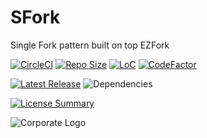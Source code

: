 # SFork
Single Fork pattern built on top EZFork

[![CircleCI](https://img.shields.io/circleci/build/github/InnovAnon-Inc/SFork?color=%23FF1100&logo=InnovAnon%2C%20Inc.&logoColor=%23FF1133&style=plastic)](https://circleci.com/gh/InnovAnon-Inc/SFork)
[![Repo Size](https://img.shields.io/github/repo-size/InnovAnon-Inc/SFork?color=%23FF1100&logo=InnovAnon%2C%20Inc.&logoColor=%23FF1133&style=plastic)](https://github.com/InnovAnon-Inc/SFork)
[![LoC](https://tokei.rs/b1/github/InnovAnon-Inc/SFork?category=code)](https://github.com/InnovAnon-Inc/SFork)
[![CodeFactor](https://www.codefactor.io/repository/github/InnovAnon-Inc/SFork/badge)](https://www.codefactor.io/repository/github/InnovAnon-Inc/SFork)

[![Latest Release](https://img.shields.io/github/commits-since/InnovAnon-Inc/SFork/latest?color=%23FF1100&include_prereleases&logo=InnovAnon%2C%20Inc.&logoColor=%23FF1133&style=plastic)](https://github.com/InnovAnon-Inc/SFork/releases/latest)
![Dependencies](https://img.shields.io/librariesio/github/InnovAnon-Inc/SFork?color=%23FF1100&style=plastic)

[![License Summary](https://img.shields.io/github/license/InnovAnon-Inc/SFork?color=%23FF1100&label=Free%20Code%20for%20a%20Free%20World%21&logo=InnovAnon%2C%20Inc.&logoColor=%23FF1133&style=plastic)](https://tldrlegal.com/license/unlicense#summary)

![Corporate Logo](https://i.imgur.com/UD8y4Is.gif)

